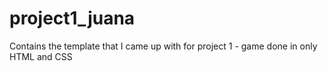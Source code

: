 # project1_juana

Contains the template that I came up with for project 1 - game done in only HTML and CSS
